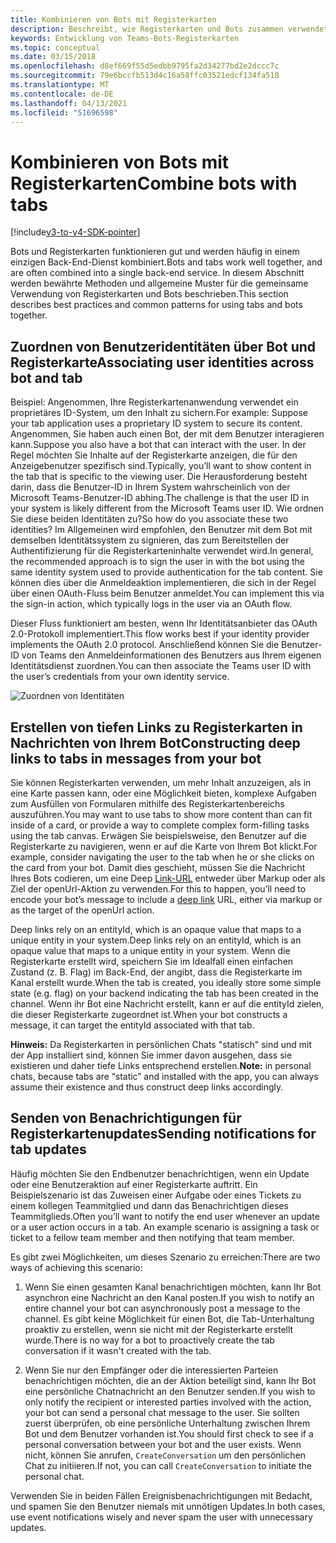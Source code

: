 ```yaml
---
title: Kombinieren von Bots mit Registerkarten
description: Beschreibt, wie Registerkarten und Bots zusammen verwendet werden
keywords: Entwicklung von Teams-Bots-Registerkarten
ms.topic: conceptual
ms.date: 03/15/2018
ms.openlocfilehash: d8ef669f55d5edbb9795fa2d34277bd2e2dccc7c
ms.sourcegitcommit: 79e6bccfb513d4c16a58ffc03521edcf134fa518
ms.translationtype: MT
ms.contentlocale: de-DE
ms.lasthandoff: 04/13/2021
ms.locfileid: "51696598"
---
```

# <a name="combine-bots-with-tabs"></a><span data-ttu-id="8a61a-104">Kombinieren von Bots mit Registerkarten</span><span class="sxs-lookup"><span data-stu-id="8a61a-104">Combine bots with tabs</span></span>

[!include[v3-to-v4-SDK-pointer](~/includes/v3-to-v4-pointer-bots.md)]

<span data-ttu-id="8a61a-105">Bots und Registerkarten funktionieren gut und werden häufig in einem einzigen Back-End-Dienst kombiniert.</span><span class="sxs-lookup"><span data-stu-id="8a61a-105">Bots and tabs work well together, and are often combined into a single back-end service.</span></span> <span data-ttu-id="8a61a-106">In diesem Abschnitt werden bewährte Methoden und allgemeine Muster für die gemeinsame Verwendung von Registerkarten und Bots beschrieben.</span><span class="sxs-lookup"><span data-stu-id="8a61a-106">This section describes best practices and common patterns for using tabs and bots together.</span></span>

## <a name="associating-user-identities-across-bot-and-tab"></a><span data-ttu-id="8a61a-107">Zuordnen von Benutzeridentitäten über Bot und Registerkarte</span><span class="sxs-lookup"><span data-stu-id="8a61a-107">Associating user identities across bot and tab</span></span>

<span data-ttu-id="8a61a-108">Beispiel: Angenommen, Ihre Registerkartenanwendung verwendet ein proprietäres ID-System, um den Inhalt zu sichern.</span><span class="sxs-lookup"><span data-stu-id="8a61a-108">For example: Suppose your tab application uses a proprietary ID system to secure its content.</span></span> <span data-ttu-id="8a61a-109">Angenommen, Sie haben auch einen Bot, der mit dem Benutzer interagieren kann.</span><span class="sxs-lookup"><span data-stu-id="8a61a-109">Suppose you also have a bot that can interact with the user.</span></span> <span data-ttu-id="8a61a-110">In der Regel möchten Sie Inhalte auf der Registerkarte anzeigen, die für den Anzeigebenutzer spezifisch sind.</span><span class="sxs-lookup"><span data-stu-id="8a61a-110">Typically, you’ll want to show content in the tab that is specific to the viewing user.</span></span> <span data-ttu-id="8a61a-111">Die Herausforderung besteht darin, dass die Benutzer-ID in Ihrem System wahrscheinlich von der Microsoft Teams-Benutzer-ID abhing.</span><span class="sxs-lookup"><span data-stu-id="8a61a-111">The challenge is that the user ID in your system is likely different from the Microsoft Teams user ID.</span></span> <span data-ttu-id="8a61a-112">Wie ordnen Sie diese beiden Identitäten zu?</span><span class="sxs-lookup"><span data-stu-id="8a61a-112">So how do you associate these two identities?</span></span>
<span data-ttu-id="8a61a-113">Im Allgemeinen wird empfohlen, den Benutzer mit dem Bot mit demselben Identitätssystem zu signieren, das zum Bereitstellen der Authentifizierung für die Registerkarteninhalte verwendet wird.</span><span class="sxs-lookup"><span data-stu-id="8a61a-113">In general, the recommended approach is to sign the user in with the bot using the same identity system used to provide authentication for the tab content.</span></span> <span data-ttu-id="8a61a-114">Sie können dies über die Anmeldeaktion implementieren, die sich in der Regel über einen OAuth-Fluss beim Benutzer anmeldet.</span><span class="sxs-lookup"><span data-stu-id="8a61a-114">You can implement this via the sign-in action, which typically logs in the user via an OAuth flow.</span></span>

<span data-ttu-id="8a61a-115">Dieser Fluss funktioniert am besten, wenn Ihr Identitätsanbieter das OAuth 2.0-Protokoll implementiert.</span><span class="sxs-lookup"><span data-stu-id="8a61a-115">This flow works best if your identity provider implements the OAuth 2.0 protocol.</span></span> <span data-ttu-id="8a61a-116">Anschließend können Sie die Benutzer-ID von Teams den Anmeldeinformationen des Benutzers aus Ihrem eigenen Identitätsdienst zuordnen.</span><span class="sxs-lookup"><span data-stu-id="8a61a-116">You can then associate the Teams user ID with the user’s credentials from your own identity service.</span></span>

   ![Zuordnen von Identitäten](~/assets/images/bots/associating_contexts.png)

## <a name="constructing-deep-links-to-tabs-in-messages-from-your-bot"></a><span data-ttu-id="8a61a-118">Erstellen von tiefen Links zu Registerkarten in Nachrichten von Ihrem Bot</span><span class="sxs-lookup"><span data-stu-id="8a61a-118">Constructing deep links to tabs in messages from your bot</span></span>

<span data-ttu-id="8a61a-119">Sie können Registerkarten verwenden, um mehr Inhalt anzuzeigen, als in eine Karte passen kann, oder eine Möglichkeit bieten, komplexe Aufgaben zum Ausfüllen von Formularen mithilfe des Registerkartenbereichs auszuführen.</span><span class="sxs-lookup"><span data-stu-id="8a61a-119">You may want to use tabs to show more content than can fit inside of a card, or provide a way to complete complex form-filling tasks using the tab canvas.</span></span> <span data-ttu-id="8a61a-120">Erwägen Sie beispielsweise, den Benutzer auf die Registerkarte zu navigieren, wenn er auf die Karte von Ihrem Bot klickt.</span><span class="sxs-lookup"><span data-stu-id="8a61a-120">For example, consider navigating the user to the tab when he or she clicks on the card from your bot.</span></span> <span data-ttu-id="8a61a-121">Damit dies geschieht, müssen Sie die Nachricht Ihres Bots codieren, um eine Deep [Link-URL](~/concepts/build-and-test/deep-links.md) entweder über Markup oder als Ziel der openUrl-Aktion zu verwenden.</span><span class="sxs-lookup"><span data-stu-id="8a61a-121">For this to happen, you’ll need to encode your bot’s message to include a [deep link](~/concepts/build-and-test/deep-links.md) URL, either via markup or as the target of the openUrl action.</span></span>

<span data-ttu-id="8a61a-122">Deep links rely on an entityId, which is an opaque value that maps to a unique entity in your system.</span><span class="sxs-lookup"><span data-stu-id="8a61a-122">Deep links rely on an entityId, which is an opaque value that maps to a unique entity in your system.</span></span> <span data-ttu-id="8a61a-123">Wenn die Registerkarte erstellt wird, speichern Sie im Idealfall einen einfachen Zustand (z. B. Flag) im Back-End, der angibt, dass die Registerkarte im Kanal erstellt wurde.</span><span class="sxs-lookup"><span data-stu-id="8a61a-123">When the tab is created, you ideally store some simple state (e.g. flag) on your backend indicating the tab has been created in the channel.</span></span> <span data-ttu-id="8a61a-124">Wenn ihr Bot eine Nachricht erstellt, kann er auf die entityId zielen, die dieser Registerkarte zugeordnet ist.</span><span class="sxs-lookup"><span data-stu-id="8a61a-124">When your bot constructs a message, it can target the entityId associated with that tab.</span></span>

<span data-ttu-id="8a61a-125">**Hinweis:** Da Registerkarten in persönlichen Chats "statisch" sind und mit der App installiert sind, können Sie immer davon ausgehen, dass sie existieren und daher tiefe Links entsprechend erstellen.</span><span class="sxs-lookup"><span data-stu-id="8a61a-125">**Note:** in personal chats, because tabs are “static” and installed with the app, you can always assume their existence and thus construct deep links accordingly.</span></span>

## <a name="sending-notifications-for-tab-updates"></a><span data-ttu-id="8a61a-126">Senden von Benachrichtigungen für Registerkartenupdates</span><span class="sxs-lookup"><span data-stu-id="8a61a-126">Sending notifications for tab updates</span></span>

<span data-ttu-id="8a61a-127">Häufig möchten Sie den Endbenutzer benachrichtigen, wenn ein Update oder eine Benutzeraktion auf einer Registerkarte auftritt. Ein Beispielszenario ist das Zuweisen einer Aufgabe oder eines Tickets zu einem kollegen Teammitglied und dann das Benachrichtigen dieses Teammitglieds.</span><span class="sxs-lookup"><span data-stu-id="8a61a-127">Often you’ll want to notify the end user whenever an update or a user action occurs in a tab. An example scenario is assigning a task or ticket to a fellow team member and then notifying that team member.</span></span>

<span data-ttu-id="8a61a-128">Es gibt zwei Möglichkeiten, um dieses Szenario zu erreichen:</span><span class="sxs-lookup"><span data-stu-id="8a61a-128">There are two ways of achieving this scenario:</span></span>

1. <span data-ttu-id="8a61a-129">Wenn Sie einen gesamten Kanal benachrichtigen möchten, kann Ihr Bot asynchron eine Nachricht an den Kanal posten.</span><span class="sxs-lookup"><span data-stu-id="8a61a-129">If you wish to notify an entire channel your bot can asynchronously post a message to the channel.</span></span> <span data-ttu-id="8a61a-130">Es gibt keine Möglichkeit für einen Bot, die Tab-Unterhaltung proaktiv zu erstellen, wenn sie nicht mit der Registerkarte erstellt wurde.</span><span class="sxs-lookup"><span data-stu-id="8a61a-130">There is no way for a bot to proactively create the tab conversation if it wasn't created with the tab.</span></span>

2. <span data-ttu-id="8a61a-131">Wenn Sie nur den Empfänger oder die interessierten Parteien benachrichtigen möchten, die an der Aktion beteiligt sind, kann Ihr Bot eine persönliche Chatnachricht an den Benutzer senden.</span><span class="sxs-lookup"><span data-stu-id="8a61a-131">If you wish to only notify the recipient or interested parties involved with the action, your bot can send a personal chat message to the user.</span></span> <span data-ttu-id="8a61a-132">Sie sollten zuerst überprüfen, ob eine persönliche Unterhaltung zwischen Ihrem Bot und dem Benutzer vorhanden ist.</span><span class="sxs-lookup"><span data-stu-id="8a61a-132">You should first check to see if a personal conversation between your bot and the user exists.</span></span> <span data-ttu-id="8a61a-133">Wenn nicht, können Sie anrufen, `CreateConversation` um den persönlichen Chat zu initiieren.</span><span class="sxs-lookup"><span data-stu-id="8a61a-133">If not, you can call `CreateConversation` to initiate the personal chat.</span></span>

<span data-ttu-id="8a61a-134">Verwenden Sie in beiden Fällen Ereignisbenachrichtigungen mit Bedacht, und spamen Sie den Benutzer niemals mit unnötigen Updates.</span><span class="sxs-lookup"><span data-stu-id="8a61a-134">In both cases, use event notifications wisely and never spam the user with unnecessary updates.</span></span>
